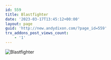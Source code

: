 ```yaml
---
id: 559
title: Blastfighter
date: '2023-03-17T13:45:12+00:00'
layout: page
guid: 'http://new.andydixon.com/?page_id=559'
trx_addons_post_views_count:
    - '1'
---
```


![Blastfighter](https://i0.wp.com/assets.g8x2.ldn.idrivee2-23.com/posters/Blastfighter%2001.jpg?w=1200&ssl=1 "Blastfighter")